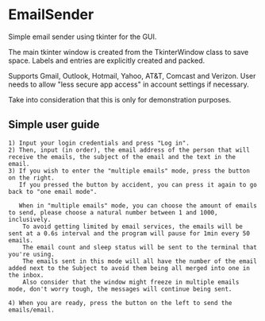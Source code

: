 # EmailSender

Simple email sender using tkinter for the GUI. 

The main tkinter window is created from the TkinterWindow class to save space. Labels and entries are explicitly created and packed. 

Supports Gmail, Outlook, Hotmail, Yahoo, AT&T, Comcast and Verizon. User needs to allow "less secure app access" in account settings if necessary. 

Take into consideration that this is only for demonstration purposes.

## Simple user guide 

    1) Input your login credentials and press "Log in". 
    2) Then, input (in order), the email address of the person that will receive the emails, the subject of the email and the text in the email. 
    3) If you wish to enter the "multiple emails" mode, press the button on the right. 
       If you pressed the button by accident, you can press it again to go back to "one email mode". 
       
       When in "multiple emails" mode, you can choose the amount of emails to send, please choose a natural number between 1 and 1000, inclusively. 
        To avoid getting limited by email services, the emails will be sent at a 0.6s interval and the program will pause for 1min every 50 emails. 
        The email count and sleep status will be sent to the terminal that you're using. 
        The emails sent in this mode will all have the number of the email added next to the Subject to avoid them being all merged into one in the inbox.
        Also consider that the window might freeze in multiple emails mode, don't worry tough, the messages will continue being sent.

    4) When you are ready, press the button on the left to send the emails/email. 



